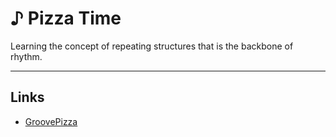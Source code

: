 # ♪ Pizza Time

Learning the concept of repeating structures that is the backbone of rhythm.

---

## Links

* [GroovePizza](../Ressources/GroovePizza.md)